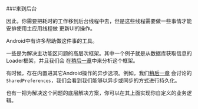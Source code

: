 ###来到后台

因此，你需要把耗时的工作移到后台线程中去，但是这些线程需要做一些事情才能安排使用主应用线程做
更新UI的操作。

Android中有许多帮助做这件事的工具。

一些是为解决主功能区问题的高层次框架。其中一个例子就是从数据库获取信息的Loader框架，并且我们会
在[稍后一章](/TheLoaderFramework/README.md)中来分析这个框架。

有时候，存在内置进其它Android操作的异步选项。例如，我们[稍后一章](/UsingPreferences/README.md)
会讨论的`SharedPreferences`，我们会看到我们能够以异步或同步的方式进行持久化。

也有一把为解决这个问题的底层解决方案，你可以在其上面实现你自定义的业务逻辑。
